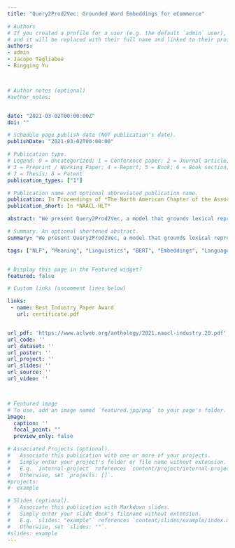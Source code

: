 ```yaml
---
title: "Query2Prod2Vec: Grounded Word Embeddings for eCommerce"

# Authors
# If you created a profile for a user (e.g. the default `admin` user), write the username (folder name) here
# and it will be replaced with their full name and linked to their profile.
authors:
- admin
- Jacopo Tagliabue
- Bingqing Yu



# Author notes (optional)
#author_notes:


date: "2021-03-02T00:00:00Z"
doi: ""

# Schedule page publish date (NOT publication's date).
publishDate: "2021-03-02T00:00:00"

# Publication type.
# Legend: 0 = Uncategorized; 1 = Conference paper; 2 = Journal article;
# 3 = Preprint / Working Paper; 4 = Report; 5 = Book; 6 = Book section;
# 7 = Thesis; 8 = Patent
publication_types: ["1"]

# Publication name and optional abbreviated publication name.
publication: In Proceedings of *The North American Chapter of the Association for Computational Linguistics*
publication_short: In *NAACL-HLT*

abstract: "We present Query2Prod2Vec, a model that grounds lexical representations for product search in product embeddings: in our model, meaning is a mapping between words and a latent space of products in a digital shop. We leverage shopping sessions to learn the underlying space and use merchandising annotations to build lexical analogies for evaluation: our experiments show that our model is more accurate than known techniques from the NLP and IR literature. Finally, we stress the importance of data efficiency for product search outside of retail giants, and highlight how Query2Prod2Vec fits with practical constraints faced by most practitioners."

# Summary. An optional shortened abstract.
summary: "We present Query2Prod2Vec, a model that grounds lexical representations for product search in product embeddings: in our model, meaning is a mapping between words and a latent space of products in a digital shop. We leverage shopping sessions to learn the underlying space and use merchandising annotations to build lexical analogies for evaluation: our experiments show that our model is more accurate than known techniques from the NLP and IR literature. Finally, we stress the importance of data efficiency for product search outside of retail giants, and highlight how Query2Prod2Vec fits with practical constraints faced by most practitioners."

tags: ["NLP", "Meaning", "Linguistics", "BERT", "Embeddings", "Language Models", "eCommerce"]


# Display this page in the Featured widget?
featured: false

# Custom links (uncomment lines below)

links:
 - name: Best Industry Paper Award
   url: certificate.pdf


url_pdf: 'https://www.aclweb.org/anthology/2021.naacl-industry.20.pdf'
url_code: ''
url_dataset: ''
url_poster: ''
url_project: ''
url_slides: ''
url_source: ''
url_video: ''



# Featured image
# To use, add an image named `featured.jpg/png` to your page's folder.
image:
  caption: ''
  focal_point: ""
  preview_only: false

# Associated Projects (optional).
#   Associate this publication with one or more of your projects.
#   Simply enter your project's folder or file name without extension.
#   E.g. `internal-project` references `content/project/internal-project/index.md`.
#   Otherwise, set `projects: []`.
#projects:
#- example

# Slides (optional).
#   Associate this publication with Markdown slides.
#   Simply enter your slide deck's filename without extension.
#   E.g. `slides: "example"` references `content/slides/example/index.md`.
#   Otherwise, set `slides: ""`.
#slides: example
---
```

